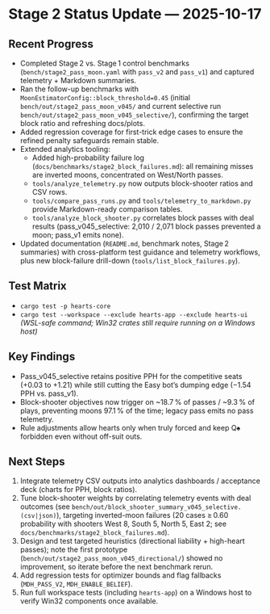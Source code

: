 # Stage 2 Status Update — 2025-10-17

## Recent Progress
- Completed Stage 2 vs. Stage 1 control benchmarks (`bench/stage2_pass_moon.yaml` with `pass_v2` and `pass_v1`) and captured telemetry + Markdown summaries.
- Ran the follow-up benchmarks with `MoonEstimatorConfig::block_threshold=0.45` (initial `bench/out/stage2_pass_moon_v045/` and current selective run `bench/out/stage2_pass_moon_v045_selective/`), confirming the target block ratio and refreshing docs/plots.
- Added regression coverage for first-trick edge cases to ensure the refined penalty safeguards remain stable.
- Extended analytics tooling:
  - Added high-probability failure log (`docs/benchmarks/stage2_block_failures.md`): all remaining misses are inverted moons, concentrated on West/North passes.
  - `tools/analyze_telemetry.py` now outputs block-shooter ratios and CSV rows.
  - `tools/compare_pass_runs.py` and `tools/telemetry_to_markdown.py` provide Markdown-ready comparison tables.
  - `tools/analyze_block_shooter.py` correlates block passes with deal results (pass_v045_selective: 2,010 / 2,071 block passes prevented a moon; pass_v1 emits none).
- Updated documentation (`README.md`, benchmark notes, Stage 2 summaries) with cross-platform test guidance and telemetry workflows, plus new block-failure drill-down (`tools/list_block_failures.py`).

## Test Matrix
- `cargo test -p hearts-core`
- `cargo test --workspace --exclude hearts-app --exclude hearts-ui` *(WSL-safe command; Win32 crates still require running on a Windows host)*

## Key Findings
- Pass_v045_selective retains positive PPH for the competitive seats (+0.03 to +1.21) while still cutting the Easy bot’s dumping edge (−1.54 PPH vs. pass_v1).
- Block-shooter objectives now trigger on ~18.7 % of passes / ~9.3 % of plays, preventing moons 97.1 % of the time; legacy pass emits no pass telemetry.
- Rule adjustments allow hearts only when truly forced and keep Q♠ forbidden even without off-suit outs.

## Next Steps
1. Integrate telemetry CSV outputs into analytics dashboards / acceptance deck (charts for PPH, block ratios).
2. Tune block-shooter weights by correlating telemetry events with deal outcomes (see `bench/out/block_shooter_summary_v045_selective.(csv|json)`), targeting inverted-moon failures (20 cases ≥ 0.60 probability with shooters West 8, South 5, North 5, East 2; see `docs/benchmarks/stage2_block_failures.md`).
3. Design and test targeted heuristics (directional liability + high-heart passes); note the first prototype (`bench/out/stage2_pass_moon_v045_directional/`) showed no improvement, so iterate before the next benchmark rerun.
3. Add regression tests for optimizer bounds and flag fallbacks (`MDH_PASS_V2`, `MDH_ENABLE_BELIEF`).
4. Run full workspace tests (including `hearts-app`) on a Windows host to verify Win32 components once available.
